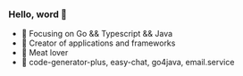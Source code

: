 <!-- <img align="right" src="https://github-readme-stats.vercel.app/api?username=guanjiangtao&show_icons=true&icon_color=CE1D2D&text_color=718096&bg_color=ffffff&hide_title=true" />
 -->
### Hello, word 👋

- :orange_book: Focusing on Go && Typescript && Java
- :hammer: Creator of applications and frameworks
- :meat_on_bone: Meat lover
- :book: code-generator-plus, easy-chat, go4java, email.service
